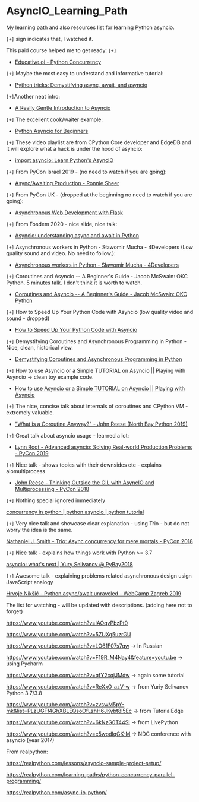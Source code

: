 # AsyncIO_Learning_Path
My learning path and also resources list for learning Python asyncio.

`[+]` sign indicates that, I watched it.

This paid course helped me to get ready: `[+]`

* [Educative.oi - Python Concurrency](https://www.educative.io/courses/python-concurrency-for-senior-engineering-interviews/)

`[+]` Maybe the most easy to understand and informative tutorial: 

* [Python tricks: Demystifying async, await, and asyncio](https://www.youtube.com/watch?v=tSLDcRkgTsY)

`[+]`Another neat intro: 

* [A Really Gentle Introduction to Asyncio](https://www.youtube.com/watch?v=3mb9jFAHRfw)

`[+]` The excellent cook/waiter example:

* [Python Asyncio for Beginners](https://www.youtube.com/playlist?list=PLaDyYdZGRivgu0ASt-9cyVwXfU_E9rwhF
)

`[+]` These video playlist are from CPython Core developer and EdgeDB 
and it will explore what a hack is under the hood of asyncio: 

* [import asyncio: Learn Python's AsyncIO](https://www.youtube.com/playlist?list=PLhNSoGM2ik6SIkVGXWBwerucXjgP1rHmB)

`[+]` From PyCon Israel 2019 - (no need to watch if you are going):

* [Async/Awaiting Production - Ronnie Sheer](https://www.youtube.com/watch?v=pIXiChn5j4E)

`[+]` From PyCon UK - (dropped at the beginning no need to watch if you are going):

* [Asynchronous Web Development with Flask](https://www.youtube.com/watch?v=gJ7CnUX_7YQ)

`[+]` From Fosdem 2020 - nice slide, nice talk:

* [Asyncio: understanding async and await in Python](https://www.youtube.com/watch?v=y1rk64e9vCA)

`[+]` Asynchronous workers in Python - Sławomir Mucha - 4Developers (Low quality sound and video. No need to follow.):

* [Asynchronous workers in Python - Sławomir Mucha - 4Developers](https://www.youtube.com/watch?v=7F0CTBvHgLc)

`[+]` Coroutines and Asyncio -- A Beginner's Guide - Jacob McSwain: OKC Python.
5 minutes talk. I don't think it is worth to watch.

* [Coroutines and Asyncio -- A Beginner's Guide - Jacob McSwain: OKC Python](https://www.youtube.com/watch?v=1K244l0L_mA)

`[+]` How to Speed Up Your Python Code with Asyncio (low quality video and sound - dropped)

* [How to Speed Up Your Python Code with Asyncio](https://www.youtube.com/watch?v=EGsXiJ5BmWo)

`[+]` Demystifying Coroutines and Asynchronous Programming in Python - Nice, clean, historical view.

* [Demystifying Coroutines and Asynchronous Programming in Python](https://www.youtube.com/watch?v=7AoANOGIDuM)

`[+]`  How to use Asyncio or a Simple TUTORIAL on Asyncio || Playing with Asyncio -> clean toy example code.

* [How to use Asyncio or a Simple TUTORIAL on Asyncio || Playing with Asyncio](https://www.youtube.com/watch?v=1Btb5-SWeM8)

`[+]` The nice, concise talk about internals of coroutines and CPython VM - extremely valuable.

* ["What is a Coroutine Anyway?" - John Reese (North Bay Python 2019)](https://www.youtube.com/watch?v=GSiZkP7cI80)

`[+]` Great talk about asyncio usage - learned a lot:

* [Lynn Root - Advanced asyncio: Solving Real-world Production Problems - PyCon 2019](https://www.youtube.com/watch?v=bckD_GK80oY
)

`[+]` Nice talk - shows topics with their downsides etc - explains aiomultiprocess

* [John Reese - Thinking Outside the GIL with AsyncIO and Multiprocessing - PyCon 2018](https://www.youtube.com/watch?v=0kXaLh8Fz3k)

`[+]` Nothing special ignored immediately

[concurrency in python | python asyncio | python tutorial](https://www.youtube.com/watch?v=S6lPNa-9y-U)

`[+]` Very nice talk and showcase clear explanation - using Trio - but do not worry the idea is the same.

[Nathaniel J. Smith - Trio: Async concurrency for mere mortals - PyCon 2018](https://www.youtube.com/watch?v=oLkfnc_UMcE)

`[+]` Nice talk - explains how things work with Python >= 3.7

[asyncio: what's next | Yury Selivanov @ PyBay2018](https://www.youtube.com/watch?v=vem5GHboRNM)

`[+]` Awesome talk - explaining problems related asynchronous design usign JavaScript analogy

[Hrvoje Nikšić - Python async/await unraveled - WebCamp Zagreb 2019](https://www.youtube.com/watch?v=7JtNiwCH_OA)


The list for watching - will be updated with descriptions.
(adding here not to forget)

https://www.youtube.com/watch?v=lAOqvPbzPt0

https://www.youtube.com/watch?v=5ZUXg5uzrGU

https://www.youtube.com/watch?v=LO61F07s7gw -> In Russian

https://www.youtube.com/watch?v=F19R_M4Nay4&feature=youtu.be -> using Pycharm

https://www.youtube.com/watch?v=qfY2cqjJMdw -> again some tutorial

https://www.youtube.com/watch?v=ReXxO_azV-w -> from Yuriy Selivanov Python 3.7/3.8

https://www.youtube.com/watch?v=zvswM5pY-mk&list=PLzUGFf4GhXBLEQsoOfLzhH6JKybt8I5Ec -> from TutorialEdge

https://www.youtube.com/watch?v=6kNzG0T44SI -> from LivePython

https://www.youtube.com/watch?v=c5wodlqGK-M -> NDC conference with asyncio (year 2017)


From realpython:

https://realpython.com/lessons/asyncio-sample-project-setup/

https://realpython.com/learning-paths/python-concurrency-parallel-programming/

https://realpython.com/async-io-python/
